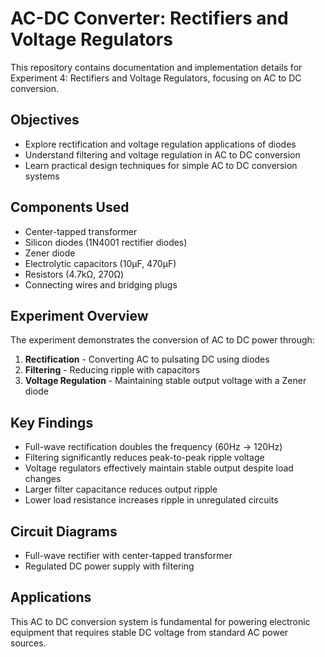 # AC-DC Converter: Rectifiers and Voltage Regulators

This repository contains documentation and implementation details for Experiment 4: Rectifiers and Voltage Regulators, focusing on AC to DC conversion.

## Objectives

- Explore rectification and voltage regulation applications of diodes
- Understand filtering and voltage regulation in AC to DC conversion
- Learn practical design techniques for simple AC to DC conversion systems

## Components Used

- Center-tapped transformer
- Silicon diodes (1N4001 rectifier diodes)
- Zener diode
- Electrolytic capacitors (10μF, 470μF)
- Resistors (4.7kΩ, 270Ω)
- Connecting wires and bridging plugs

## Experiment Overview

The experiment demonstrates the conversion of AC to DC power through:
1. **Rectification** - Converting AC to pulsating DC using diodes
2. **Filtering** - Reducing ripple with capacitors
3. **Voltage Regulation** - Maintaining stable output voltage with a Zener diode

## Key Findings

- Full-wave rectification doubles the frequency (60Hz → 120Hz)
- Filtering significantly reduces peak-to-peak ripple voltage
- Voltage regulators effectively maintain stable output despite load changes
- Larger filter capacitance reduces output ripple
- Lower load resistance increases ripple in unregulated circuits

## Circuit Diagrams

- Full-wave rectifier with center-tapped transformer
- Regulated DC power supply with filtering

## Applications

This AC to DC conversion system is fundamental for powering electronic equipment that requires stable DC voltage from standard AC power sources.

